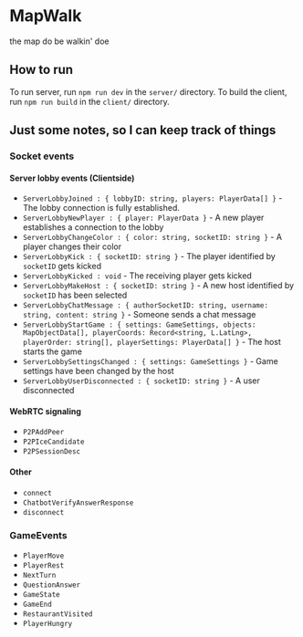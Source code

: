 # MapWalk

the map do be walkin' doe

## How to run

To run server, run `npm run dev` in the `server/` directory.
To build the client, run `npm run build` in the `client/` directory.

## Just some notes, so I can keep track of things

### Socket events

#### Server lobby events (Clientside)

* `ServerLobbyJoined : { lobbyID: string, players: PlayerData[] }` - The lobby connection is fully established.
* `ServerLobbyNewPlayer : { player: PlayerData }` - A new player establishes a connection to the lobby
* `ServerLobbyChangeColor : { color: string, socketID: string }` - A player changes their color
* `ServerLobbyKick : { socketID: string }` - The player identified by `socketID` gets kicked 
* `ServerLobbyKicked : void` - The receiving player gets kicked
* `ServerLobbyMakeHost : { socketID: string }` - A new host identified by `socketID` has been selected
* `ServerLobbyChatMessage : { authorSocketID: string, username: string, content: string }` - Someone sends a chat message
* `ServerLobbyStartGame : { settings: GameSettings, objects: MapObjectData[], playerCoords: Record<string, L.LatLng>, playerOrder: string[], playerSettings: PlayerData[] }` - The host starts the game
* `ServerLobbySettingsChanged : { settings: GameSettings }` - Game settings have been changed by the host
* `ServerLobbyUserDisconnected : { socketID: string }` - A user disconnected

#### WebRTC signaling

* `P2PAddPeer`
* `P2PIceCandidate`
* `P2PSessionDesc`

#### Other

* `connect`
* `ChatbotVerifyAnswerResponse`
* `disconnect`

### GameEvents

* `PlayerMove`
* `PlayerRest`
* `NextTurn`
* `QuestionAnswer`
* `GameState`
* `GameEnd`
* `RestaurantVisited`
* `PlayerHungry`
